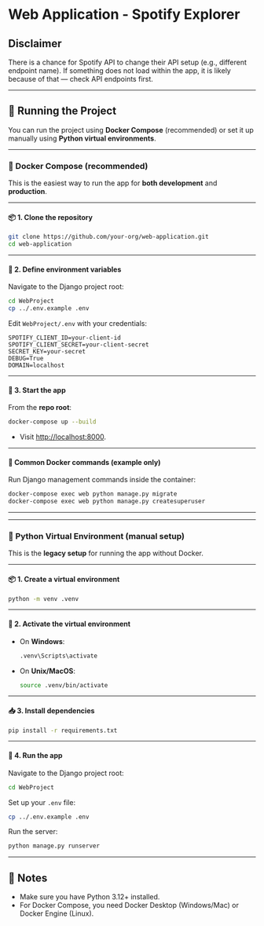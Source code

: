 # Web Application - Spotify Explorer

## Disclaimer

There is a chance for Spotify API to change their API setup (e.g., different endpoint name).
If something does not load within the app, it is likely because of that — check API endpoints first.

---

## 🚀 Running the Project

You can run the project using **Docker Compose** (recommended) or set it up manually using **Python virtual environments**.

---

### 🐳 Docker Compose (recommended)

This is the easiest way to run the app for **both development** and **production**.

---

#### 📦 1. Clone the repository

```bash
git clone https://github.com/your-org/web-application.git
cd web-application
```

---

#### 🔑 2. Define environment variables

Navigate to the Django project root:

```bash
cd WebProject
cp ../.env.example .env
```

Edit `WebProject/.env` with your credentials:

```
SPOTIFY_CLIENT_ID=your-client-id
SPOTIFY_CLIENT_SECRET=your-client-secret
SECRET_KEY=your-secret
DEBUG=True
DOMAIN=localhost
```

---

#### 🏃 3. Start the app

From the **repo root**:

```bash
docker-compose up --build
```

* Visit [http://localhost:8000](http://localhost:8000).

---

#### 🔄 Common Docker commands (example only)

Run Django management commands inside the container:

```bash
docker-compose exec web python manage.py migrate
docker-compose exec web python manage.py createsuperuser
```

---

---

### 🐍 Python Virtual Environment (manual setup)

This is the **legacy setup** for running the app without Docker.

---

#### 📦 1. Create a virtual environment

```bash
python -m venv .venv
```

---

#### 🔑 2. Activate the virtual environment

* On **Windows**:

  ```bash
  .venv\Scripts\activate
  ```
* On **Unix/MacOS**:

  ```bash
  source .venv/bin/activate
  ```

---

#### 📥 3. Install dependencies

```bash
pip install -r requirements.txt
```

---

#### 🏃 4. Run the app

Navigate to the Django project root:

```bash
cd WebProject
```

Set up your `.env` file:

```bash
cp ../.env.example .env
```

Run the server:

```bash
python manage.py runserver
```

---

## 📝 Notes

* Make sure you have Python 3.12+ installed.
* For Docker Compose, you need Docker Desktop (Windows/Mac) or Docker Engine (Linux).
